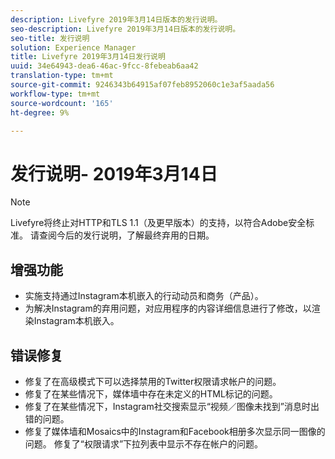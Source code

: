 ```yaml
---
description: Livefyre 2019年3月14日版本的发行说明。
seo-description: Livefyre 2019年3月14日版本的发行说明。
seo-title: 发行说明
solution: Experience Manager
title: Livefyre 2019年3月14日发行说明
uuid: 34e64943-dea6-46ac-9fcc-8febeab6aa42
translation-type: tm+mt
source-git-commit: 9246343b64915af07feb8952060c1e3af5aada56
workflow-type: tm+mt
source-wordcount: '165'
ht-degree: 9%

---
```



# 发行说明- 2019年3月14日

>[!NOTE]
>
>Livefyre将终止对HTTP和TLS 1.1（及更早版本）的支持，以符合Adobe安全标准。  请查阅今后的发行说明，了解最终弃用的日期。

## 增强功能

* 实施支持通过Instagram本机嵌入的行动动员和商务（产品）。
* 为解决Instagram的弃用问题，对应用程序的内容详细信息进行了修改，以渲染Instagram本机嵌入。


## 错误修复

* 修复了在高级模式下可以选择禁用的Twitter权限请求帐户的问题。
* 修复了在某些情况下，媒体墙中存在未定义的HTML标记的问题。
* 修复了在某些情况下，Instagram社交搜索显示“视频／图像未找到”消息时出错的问题。
* 修复了媒体墙和Mosaics中的Instagram和Facebook相册多次显示同一图像的问题。
修复了“权限请求”下拉列表中显示不存在帐户的问题。